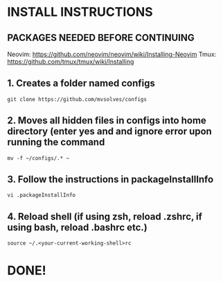 # INSTALL INSTRUCTIONS



## PACKAGES NEEDED BEFORE CONTINUING
Neovim: https://github.com/neovim/neovim/wiki/Installing-Neovim
Tmux: https://github.com/tmux/tmux/wiki/Installing



## 1. Creates a folder named configs
```
git clone https://github.com/mvsolves/configs
```
## 2. Moves all hidden files in configs into home directory (enter yes and and ignore error upon running the command
```
mv -f ~/configs/.* ~
```
## 3. Follow the instructions in packageInstallInfo

```
vi .packageInstallInfo
```
## 4. Reload shell (if using zsh, reload .zshrc, if using bash, reload .bashrc etc.)

```
source ~/.<your-current-working-shell>rc
 ```

# DONE!

